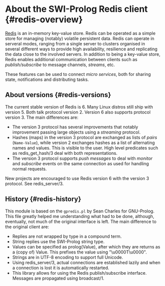 # About the SWI-Prolog Redis client {#redis-overview}

[Redis](https://redis.io) is an in-memory key-value  store. Redis can be
operated as a simple store for   managing  (notably) volatile persistent
data. Redis can operate in serveral modes,  ranging from a single server
to  clusters  organised  in  several  different  ways  to  provide  high
availability, resilience and replicating the data  close to the involved
servers.  In  addition  to  being  a   key-value  store,  Redis  enables
additional communication between clients such  as _publish/subscribe_ to
message channels, _streams_, etc.

These features can be used to connect _micro services_, both for sharing
state, notifications and distributing tasks.

## About versions {#redis-versions}

The current stable version of Redis is  6. Many Linux distros still ship
with version 5. Both talk protocol version   2.  Version 6 also supports
protocol version 3.  The main differences are:

  - The version 3 protocol has several improvements that notably
    improvement passing large objects using a _streaming_ protocol.
  - Hashes (maps) in the version 3 protocol are exchanged as lists
    of _pairs_ (`Name-Value`), while version 2 exchanges hashes as
    a list of alternating names and values.  This is visible to the
    user.  High level predicates such as redis_get_hash/3 deal with
    both representations.
  - The version 3 protocol supports _push messages_ to deal with
    _monitor_ and _subscribe_ events on the same connection as used
    for handling normal requests.

New projects are encouraged to use Redis version 6 with the version 3
protocol.  See redis_server/3.


## History  {#redis-history}

This module is based on the `gpredis.pl` by Sean Charles for GNU-Prolog.
This file greatly helped me understanding what had to be done, although,
eventually, not much of the original interface is left. The main
difference to the original client are:

  - Replies are not wrapped by type in a compound term.
  - String replies use the SWI-Prolog string type.
  - Values can be specified as prolog(Value), after which they
    are returns as a (copy of) Value.  This prefixes the value
    using "\u0000T\u0000".
  - Strings are in UTF-8 encoding to support full Unicode.
  - Using redis_server/3, actual connections are established
    lazily and when a connection is lost it is automatically
    restarted.
  - This library allows for using the Redis publish/subscribe
    interface.  Messages are propagated using broadcast/1.
